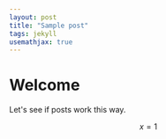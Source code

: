 ```yaml
---
layout: post
title: "Sample post"
tags: jekyll
usemathjax: true
---
```


# Welcome

Let's see if posts work this way.

$$ x = 1 $$
